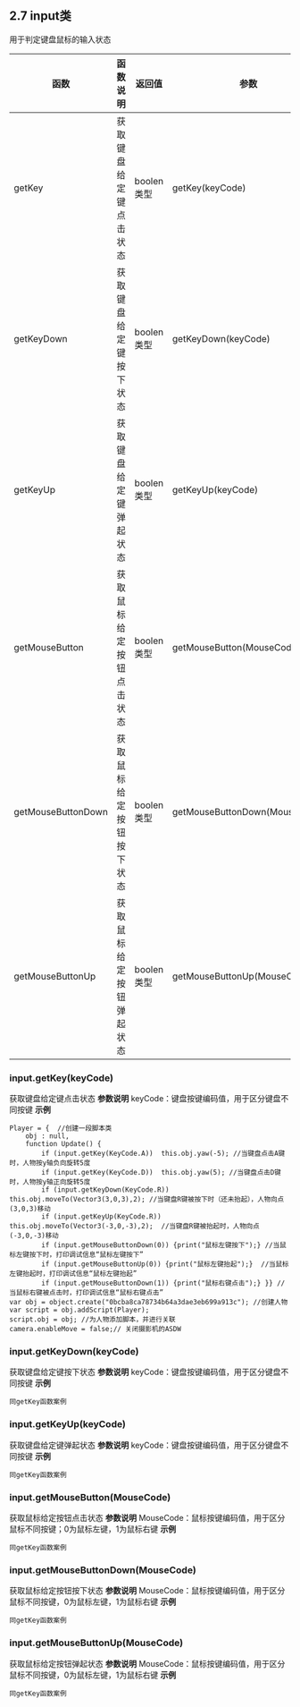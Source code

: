 ## 2.7 	input类
用于判定键盘鼠标的输入状态

|函数|函数说明|返回值|参数
|-------|--------------|-------|----|
|getKey|获取键盘给定键点击状态|boolen类型|getKey(keyCode)
|getKeyDown|获取键盘给定键按下状态|boolen类型|getKeyDown(keyCode)
|getKeyUp|获取键盘给定键弹起状态|boolen类型|getKeyUp(keyCode)
|getMouseButton|获取鼠标给定按钮点击状态|boolen类型|getMouseButton(MouseCode)
|getMouseButtonDown|获取鼠标给定按钮按下状态|boolen类型|getMouseButtonDown(MouseCode)
|getMouseButtonUp|获取鼠标给定按钮弹起状态|boolen类型|getMouseButtonUp(MouseCode)

### input.getKey(keyCode)
获取键盘给定键点击状态
**参数说明**
keyCode：键盘按键编码值，用于区分键盘不同按键
**示例**


```
Player = {  //创建一段脚本类
    obj : null,
    function Update() {
        if (input.getKey(KeyCode.A))  this.obj.yaw(-5); //当键盘点击A键时，人物按y轴负向旋转5度
        if (input.getKey(KeyCode.D))  this.obj.yaw(5); //当键盘点击D键时，人物按y轴正向旋转5度           
        if (input.getKeyDown(KeyCode.R))  this.obj.moveTo(Vector3(3,0,3),2); //当键盘R键被按下时（还未抬起），人物向点(3,0,3)移动 
        if (input.getKeyUp(KeyCode.R))  this.obj.moveTo(Vector3(-3,0,-3),2);  //当键盘R键被抬起时，人物向点(-3,0,-3)移动 
        if (input.getMouseButtonDown(0)) {print("鼠标左键按下");} //当鼠标左键按下时，打印调试信息“鼠标左键按下”
        if (input.getMouseButtonUp(0)) {print("鼠标左键抬起");}  //当鼠标左键抬起时，打印调试信息“鼠标左键抬起”
        if (input.getMouseButtonDown(1)) {print("鼠标右键点击");} }} //当鼠标右键被点击时，打印调试信息“鼠标右键点击”
var obj = object.create("0bcba8ca78734b64a3dae3eb699a913c"); //创建人物
var script = obj.addScript(Player);
script.obj = obj; //为人物添加脚本，并进行关联
camera.enableMove = false;// 关闭摄影机的ASDW
```


### input.getKeyDown(keyCode)
获取键盘给定键按下状态
**参数说明**
keyCode：键盘按键编码值，用于区分键盘不同按键
**示例**


```
同getKey函数案例
```


### input.getKeyUp(keyCode)
获取键盘给定键弹起状态
**参数说明**
keyCode：键盘按键编码值，用于区分键盘不同按键
**示例**


```
同getKey函数案例
```


### input.getMouseButton(MouseCode)
获取鼠标给定按钮点击状态
**参数说明**
MouseCode：鼠标按键编码值，用于区分鼠标不同按键；0为鼠标左键，1为鼠标右键
**示例**


```
同getKey函数案例
```


### input.getMouseButtonDown(MouseCode)
获取鼠标给定按钮按下状态
**参数说明**
MouseCode：鼠标按键编码值，用于区分鼠标不同按键，0为鼠标左键，1为鼠标右键
**示例**


```
同getKey函数案例
```


### input.getMouseButtonUp(MouseCode)
获取鼠标给定按钮弹起状态
**参数说明**
MouseCode：鼠标按键编码值，用于区分鼠标不同按键，0为鼠标左键，1为鼠标右键
**示例**


```
同getKey函数案例
```


